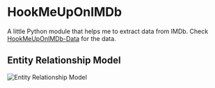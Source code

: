 # HookMeUpOnIMDb
A little Python module that helps me to extract data from IMDb. Check 
[HookMeUpOnIMDb-Data](https://github.com/michael-123/HookMeUpOnIMDb-Data "It's growing!") for the data.

## Entity Relationship Model
![Entity Relationship Model](https://michael-123.github.io/hookmeuponimdb_images/er_diagram.svg "Entity Relationship Model")

